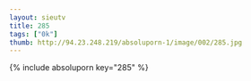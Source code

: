 ```yaml
--- 
layout: sieutv
title: 285
tags: ["0k"]
thumb: http://94.23.248.219/absoluporn-1/image/002/285.jpg
---
```

{% include absoluporn key="285" %} 
